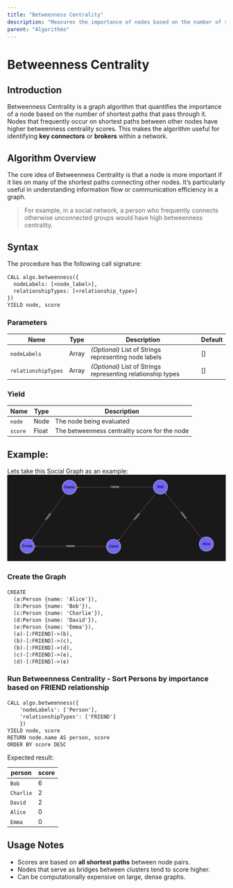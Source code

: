 ```yaml
---
title: "Betweenness Centrality"
description: "Measures the importance of nodes based on the number of shortest paths that pass through them."
parent: "Algorithms"
---
```


# Betweenness Centrality

## Introduction

Betweenness Centrality is a graph algorithm that quantifies the importance of a node based on the number of shortest paths that pass through it. Nodes that frequently occur on shortest paths between other nodes have higher betweenness centrality scores. This makes the algorithm useful for identifying **key connectors** or **brokers** within a network.

## Algorithm Overview

The core idea of Betweenness Centrality is that a node is more important if it lies on many of the shortest paths connecting other nodes. It’s particularly useful in understanding information flow or communication efficiency in a graph.

> For example, in a social network, a person who frequently connects otherwise unconnected groups would have high betweenness centrality.

## Syntax

The procedure has the following call signature:
```cypher
CALL algo.betweenness({
  nodeLabels: [<node_label>],
  relationshipTypes: [<relationship_type>]
})
YIELD node, score
```

### Parameters

| Name                  | Type    | Description                                     | Default |
|-----------------------|---------|-------------------------------------------------|---------|
| `nodeLabels`          | Array   | *(Optional)* List of Strings representing node labels        | []      |
| `relationshipTypes`   | Array   | *(Optional)* List of Strings representing relationship types | []      |

### Yield

| Name    | Type  | Description                                   |
|---------|-------|-----------------------------------------------|
| `node`  | Node  | The node being evaluated                      |
| `score` | Float | The betweenness centrality score for the node |

## Example:

Lets take this Social Graph as an example:
![Social Graph](../images/between.png)

### Create the Graph

```cypher
CREATE 
  (a:Person {name: 'Alice'}),
  (b:Person {name: 'Bob'}),
  (c:Person {name: 'Charlie'}),
  (d:Person {name: 'David'}),
  (e:Person {name: 'Emma'}),
  (a)-[:FRIEND]->(b),
  (b)-[:FRIEND]->(c),
  (b)-[:FRIEND]->(d),
  (c)-[:FRIEND]->(e),
  (d)-[:FRIEND]->(e)
```

### Run Betweenness Centrality - Sort Persons by importance based on FRIEND relationship

```cypher
CALL algo.betweenness({
    'nodeLabels': ['Person'], 
    'relationshipTypes': ['FRIEND']
    })
YIELD node, score
RETURN node.name AS person, score
ORDER BY score DESC
```

Expected result:

| person    | score |
|-----------|--------|
| `Bob`     | 6      |
| `Charlie` | 2      |
| `David`   | 2      |
| `Alice`   | 0      |
| `Emma`    | 0      |

## Usage Notes

- Scores are based on **all shortest paths** between node pairs.
- Nodes that serve as bridges between clusters tend to score higher.
- Can be computationally expensive on large, dense graphs.
